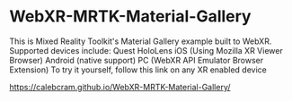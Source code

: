 # WebXR-MRTK-Material-Gallery

This is Mixed Reality Toolkit's Material Gallery example built to WebXR. Supported devices include: Quest HoloLens iOS (Using Mozilla XR Viewer Browser) Android (native support) PC (WebXR API Emulator Browser Extension) To try it yourself, follow this link on any XR enabled device

https://calebcram.github.io/WebXR-MRTK-Material-Gallery/
